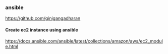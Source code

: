 ### ansible
https://github.com/ginigangadharan

#### Create ec2 instance using ansible
https://docs.ansible.com/ansible/latest/collections/amazon/aws/ec2_module.html
